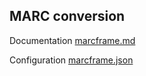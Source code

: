 ## MARC conversion

Documentation [marcframe.md](marcframe.md)

Configuration [marcframe.json](marcframe.json)
